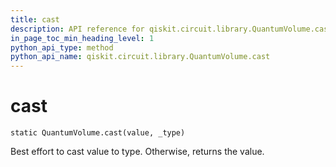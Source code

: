 ```yaml
---
title: cast
description: API reference for qiskit.circuit.library.QuantumVolume.cast
in_page_toc_min_heading_level: 1
python_api_type: method
python_api_name: qiskit.circuit.library.QuantumVolume.cast
---
```


# cast

<span id="qiskit.circuit.library.QuantumVolume.cast" />

`static QuantumVolume.cast(value, _type)`

Best effort to cast value to type. Otherwise, returns the value.

